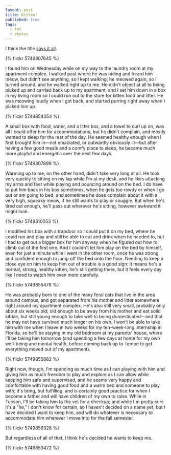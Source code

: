 ```yaml
---
layout: post
title: Kitten!
published: true
tags:
  - cat
  - photos
---
```


I think the title [says it all][].

{% flickr 5749307645 %}
<!-- more -->

I found him on Wednesday while on my way to the laundry room at my 
apartment complex. I walked past where he was hiding and heard him 
meow, but didn't see anything, so I kept walking; he meowed again, so I 
turned around, and he walked right up to me. He didn't object at all to 
being picked up and carried back up to my apartment, and I set him down 
in a box in my living room so I could run out to the store for kitten 
food and litter. He was meowing loudly when I got back, and started 
purring right away when I picked him up.

{% flickr 5749854054 %}

A small box with food, water, and a litter box, and a towel to curl up 
on, was all I could offer him for accommodations, but he didn't 
complain, and mostly wanted to sleep for the rest of the day. He 
seemed healthy enough when I first brought him in—not emaciated, or 
outwardly obviously ill—but after having a few good meals and a comfy 
place to sleep, he became much more playful and energetic over the next 
few days.

{% flickr 5749307899 %}

Warming up to me, on the other hand, didn't take very long at all. He 
took very quickly to sitting on my lap while I'm at my desk, and he 
likes attacking my arms and feet while playing and pouncing around on 
the bed. I do have to put him back in his box sometimes, when he gets 
too rowdy or when I go out or am going to bed, and sometimes he does 
complain about it with a very high, squeaky meow, if he still wants to 
play or snuggle. But when he's tired out enough, he'll pass out 
wherever he's sitting, however awkward it might look.

{% flickr 5749310053 %}

I modified his box with a trapdoor so I could put it on my bed, where 
he could run and play and still be able to eat and drink when he needed 
to, but I had to get out a bigger box for him anyway when he figured 
out how to climb out of the first one. And I couldn't let him play on 
the bed by himself, even for just a minute while I went in the other 
room, once he was strong and confident enough to jump off the bed onto 
the floor. Needing to keep a close eye on him to keep him out of 
trouble is a good sign: it means he's a normal, strong, healthy kitten; 
he's still getting there, but it feels every day like I need to watch 
him even more carefully.

{% flickr 5749855478 %}

He was probably born to one of the many feral cats that live in the 
area around campus, and got separated from his mother and litter 
somewhere right around my apartment complex. He's also still very 
small, probably only about six weeks old; old enough to be away from 
his mother and eat solid kibble, but still young enough to take well to 
being domesticated—and that he may not have survived much longer on 
his own. I won't be able to take him with me when I leave in two weeks 
for my ten-week-long internship in Florida, so he'll be staying in my 
old bedroom at my parents' house, where I'll be taking him tomorrow 
(and spending a few days at home for my own well-being and mental 
health, before coming back up to Tempe to get everything moved out of 
my apartment).

{% flickr 5749855882 %}

Right now, though, I'm spending as much time as I can playing with him 
and giving him as much freedom to play and explore as I can allow while 
keeping him safe and supervised, and he seems very happy and 
comfortable with having good food and a warm bed and someone to play 
with; it's tiring, but fulfilling, and is certainly good practice for 
when I become a father and will have children of my own to raise. While 
in Tucson, I'll be taking him to the vet for a checkup; and while I'm 
pretty sure it's a "he," I don't know for certain, so I haven't decided 
on a name yet; but I have decided I want to keep him, and will do 
whatever is necessary to accommodate him wherever I move into for the 
fall semester.

{% flickr 5749856328 %}

But regardless of all of that, I think he's decided he wants to keep me.

{% flickr 5749853472 %}

[says it all]: http://www.flickr.com/photos/jbhannah/sets/72157626784508774/
